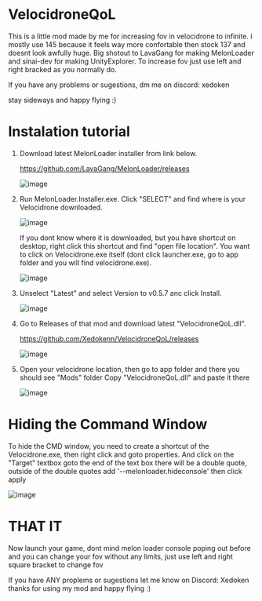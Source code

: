 # VelocidroneQoL

This is a little mod made by me for increasing fov in velocidrone to infinite. i mostly use 145 because it feels way more confortable then stock 137 and doesnt look awfully huge.
Big shotout to LavaGang for making MelonLoader and sinai-dev for making UnityExplorer.
To increase fov just use left and right bracked as you normally do.

If you have any problems or sugestions, dm me on discord: xedoken

stay sideways and happy flying :)



# Instalation tutorial

1. Download latest MelonLoader installer from link below.
   
   https://github.com/LavaGang/MelonLoader/releases
   
   ![image](https://github.com/Xedokenn/VelocidroneQoL/assets/61141323/0a3f6eb6-b785-4f73-9ab4-f4c6e20306a9)


2. Run MelonLoader.Installer.exe. Click "SELECT" and find where is your Velocidrone downloaded.
   
   ![image](https://github.com/Xedokenn/VelocidroneQoL/assets/61141323/a9402441-975a-473c-8f41-a50b925e37ba)

   If you dont know where it is downloaded, but you have shortcut on desktop, right click this shortcut and find "open file location".
   You want to click on Velocidrone.exe itself (dont click launcher.exe, go to app folder and you will find velocidrone.exe).
   
   ![image](https://github.com/Xedokenn/VelocidroneQoL/assets/61141323/2d627328-4785-427c-b69c-213da485b69c)

3. Unselect "Latest" and select Version to v0.5.7 anc click Install.

   ![image](https://github.com/Xedokenn/VelocidroneQoL/assets/61141323/a986de29-e683-4498-a7b2-a7fdfd7931b5)


4. Go to Releases of that mod and download latest "VelocidroneQoL.dll".

   https://github.com/Xedokenn/VelocidroneQoL/releases

   ![image](https://github.com/Xedokenn/VelocidroneQoL/assets/61141323/c74bd6db-a44d-4067-8770-e1c1c3e102da)

5. Open your velocidrone location, then go to app folder and there you should see "Mods" folder
   Copy "VelocidroneQoL.dll" and paste it there
   
   ![image](https://github.com/Xedokenn/VelocidroneQoL/assets/61141323/f72ecba3-6879-45b5-9f04-f909ed384c24)

# Hiding the Command Window
To hide the CMD window, you need to create a shortcut of the Velocidrone.exe, then right click and goto properties. And click on the "Target" textbox goto the end of the text box there will be a double quote, outside of the double quotes add '--melonloader.hideconsole' then click apply

![image](https://github.com/Xedokenn/VelocidroneQoL/assets/61141323/38af0dc0-1965-4a28-90b7-4fd4afc6b577)



# THAT IT
Now launch your game, dont mind melon loader console poping out before and you can change your fov without any limits, just use left and right square bracket to change fov

If you have ANY proplems or sugestions let me know on Discord: Xedoken
thanks for using my mod and happy flying :)



   
